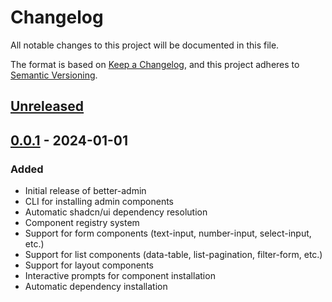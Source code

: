 # Changelog

All notable changes to this project will be documented in this file.

The format is based on [Keep a Changelog](https://keepachangelog.com/en/1.0.0/),
and this project adheres to [Semantic Versioning](https://semver.org/spec/v2.0.0.html).

## [Unreleased]

## [0.0.1] - 2024-01-01

### Added
- Initial release of better-admin
- CLI for installing admin components
- Automatic shadcn/ui dependency resolution
- Component registry system
- Support for form components (text-input, number-input, select-input, etc.)
- Support for list components (data-table, list-pagination, filter-form, etc.)
- Support for layout components
- Interactive prompts for component installation
- Automatic dependency installation

[Unreleased]: https://github.com/armelgeek/better-kit/compare/better-admin@0.0.1...HEAD
[0.0.1]: https://github.com/armelgeek/better-kit/releases/tag/better-admin@0.0.1
